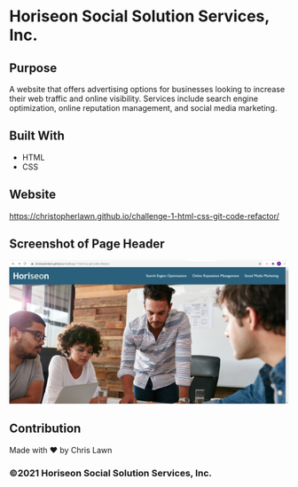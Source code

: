 # Horiseon Social Solution Services, Inc.

## Purpose
A website that offers advertising options for businesses looking to increase their web traffic and online visibility.  Services include search engine optimization, online reputation management, and social media marketing. 

## Built With
* HTML
* CSS

## Website
https://christopherlawn.github.io/challenge-1-html-css-git-code-refactor/

## Screenshot of Page Header
![Horiseon Homepage](./assets/images/Horiseon-Screen-Capture.png)

## Contribution
Made with ❤️ by Chris Lawn

### ©️2021 Horiseon Social Solution Services, Inc.
